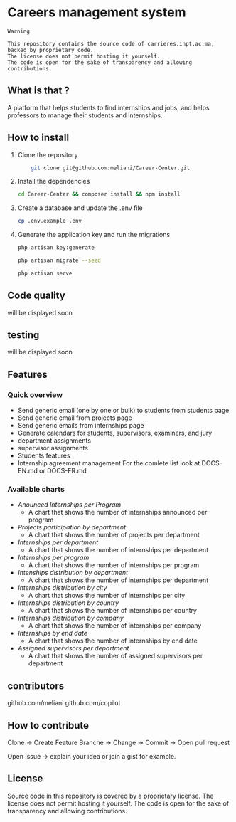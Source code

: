 # Careers management system

    Warning

    This repository contains the source code of carrieres.inpt.ac.ma, backed by proprietary code. 
    The license does not permit hosting it yourself. 
    The code is open for the sake of transparency and allowing contributions.

## What is that ?

A platform that helps students to find internships and jobs, and helps professors to manage their students and internships.

## How to install

1. Clone the repository

    ```bash
        git clone git@github.com:meliani/Career-Center.git
    ```

2. Install the dependencies

    ```bash
    cd Career-Center && composer install && npm install
    ```

3. Create a database and update the .env file

    ```bash
    cp .env.example .env
    ```

4. Generate the application key and run the migrations

    ```bash
    php artisan key:generate
    ```

    ```bash
    php artisan migrate --seed
    ```

    ```bash
    php artisan serve
    ```

## Code quality

will be displayed soon

## testing

will be displayed soon

## Features

### Quick overview

- Send generic email (one by one or bulk) to students from students page
- Send generic email from projects page
- Send generic emails from internships page
- Generate calendars for students, supervisors, examiners, and jury
- department assignments
- supervisor assignments
- Students features
- Internship agreement management
For the comlete list look at DOCS-EN.md or DOCS-FR.md

### Available charts

- *Anounced Internships per Program*
  - A chart that shows the number of internships announced per program
- *Projects participation by department*
  - A chart that shows the number of projects per department
- *Internships per department*
  - A chart that shows the number of internships per department
- *Internships per program*
  - A chart that shows the number of internships per program
- *Intenships distribution by department*
  - A chart that shows the number of internships per department
- *Internships distribution by city*
  - A chart that shows the number of internships per city
- *Internships distribution by country*
  - A chart that shows the number of internships per country
- *Internships distribution by company*
  - A chart that shows the number of internships per company
- *Internships by end date*
  - A chart that shows the number of internships by end date
- *Assigned supervisors per department*
  - A chart that shows the number of assigned supervisors per department

## contributors

github.com/meliani
github.com/copilot

## How to contribute

Clone -> Create Feature Branche -> Change -> Commit -> Open pull request

Open Issue -> explain your idea or join a gist for example.

## License

Source code in this repository is covered by a proprietary license. The license does not permit hosting it yourself. The code is open for the sake of transparency and allowing contributions.
